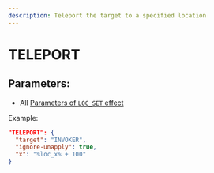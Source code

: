 ```yaml
---
description: Teleport the target to a specified location
---
```


# TELEPORT

## Parameters:

* All [Parameters of `LOC_SET` effect](loc_set.md)

Example:

```json
"TELEPORT": {
  "target": "INVOKER",
  "ignore-unapply": true,
  "x": "%loc_x% + 100"
}
```
